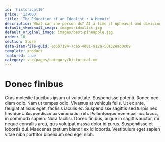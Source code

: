 ```yaml
---
id: 'historical10'
price: '135000'
title: 'The Education of an Idealist : A Memoir'
description: What can one person do? At a time of upheaval and division, Samantha Power offers an urgent response to this question - and a call for a clearer eye, a kinder heart, and a more open and civil hand in our politics and daily lives.
default_thumbnail_image: images/idealist.jpg
default_original_image: images/best-pineapple.jpg
order: 10
section: Store
data-item-file-guid: e56b7194-7ca5-4d81-912a-50a32ead0c09
template: product
featured: true
category: src/pages/category/historical.md
---
```


# Donec finibus

Cras molestie faucibus ipsum ut vulputate. Suspendisse potenti. Donec nec diam odio. Nam ut tempus odio. Vivamus at vehicula felis. Ut ex ante, feugiat at risus eget, facilisis iaculis ex. Suspendisse sagittis sed turpis nec tincidunt. Suspendisse ac venenatis nibh. Pellentesque non maximus lacus, in commodo sapien. Nulla facilisi. Donec finibus, augue in sagittis auctor, mi neque convallis arcu, quis volutpat massa dolor id purus. Suspendisse et lobortis dui. Maecenas pretium blandit ex id lobortis. Vestibulum eget sapien vitae nibh porttitor bibendum sed eget nibh.